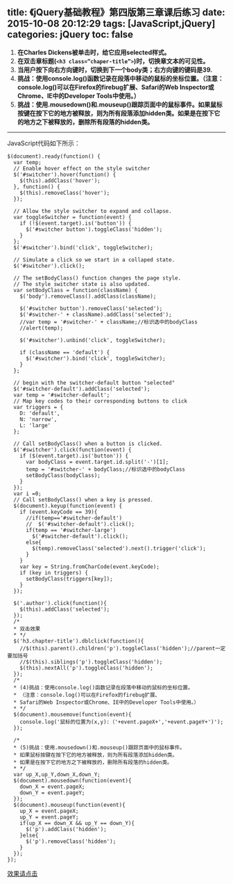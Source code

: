 title: 《jQuery基础教程》第四版第三章课后练习
date: 2015-10-08 20:12:29
tags: [JavaScript,jQuery]
categories: jQuery
toc: false 
---
1. **在Charles Dickens被单击时，给它应用selected样式。**
2. **在双击章标题(`<h3 class=”chaper-title”>`)时，切换章文本的可见性。**
3. **当用户按下向右方向键时，切换到下一个body类；右方向键的键码是39.**
4. **挑战：使用console.log()函数记录在段落中移动的鼠标的坐标位置。（注意：console.log()可以在Firefox的firebug扩展、Safari的Web Inspector或Chrome、IE中的Developer Tools中使用。）**
5. **挑战：使用.mousedown()和.mouseup()跟踪页面中的鼠标事件。如果鼠标按键在按下它的地方被释放，则为所有段落添加hidden类。如果是在按下它的地方之下被释放的，删除所有段落的hidden类。**
_________________________
<!--more-->
JavaScript代码如下所示：

```
$(document).ready(function() {
  var temp;
  // Enable hover effect on the style switcher
  $('#switcher').hover(function() {
    $(this).addClass('hover');
  }, function() {
    $(this).removeClass('hover');
  });

  // Allow the style switcher to expand and collapse.
  var toggleSwitcher = function(event) {
    if (!$(event.target).is('button')) {
      $('#switcher button').toggleClass('hidden');
    }
  };
  $('#switcher').bind('click', toggleSwitcher);

  // Simulate a click so we start in a collaped state.
  $('#switcher').click();

  // The setBodyClass() function changes the page style.
  // The style switcher state is also updated.
  var setBodyClass = function(className) {
    $('body').removeClass().addClass(className);

    $('#switcher button').removeClass('selected');
    $('#switcher-' + className).addClass('selected');
    //var temp = '#switcher-' + className;//标识选中的bodyClass
    //alert(temp);

    $('#switcher').unbind('click', toggleSwitcher);

    if (className == 'default') {
      $('#switcher').bind('click', toggleSwitcher);
    }
  };

  // begin with the switcher-default button "selected"
  $('#switcher-default').addClass('selected');
  var temp = '#switcher-default';
  // Map key codes to their corresponding buttons to click
  var triggers = {
    D: 'default',
    N: 'narrow',
    L: 'large'
  };

  // Call setBodyClass() when a button is clicked.
  $('#switcher').click(function(event) {
    if ($(event.target).is('button')) {
      var bodyClass = event.target.id.split('-')[1];
      temp = '#switcher-' + bodyClass;//标识选中的bodyClass
      setBodyClass(bodyClass);
    }
  });
  var i =0;
  // Call setBodyClass() when a key is pressed.
  $(document).keyup(function(event) {
    if (event.keyCode == 39){
      //if(temp=='#switcher-default')
      //  $('#switcher-default').click();
      if(temp == '#switcher-large')
        $('#switcher-default').click();
      else{
        $(temp).removeClass('selected').next().trigger('click');
      }
    }
    var key = String.fromCharCode(event.keyCode);
    if (key in triggers) {
      setBodyClass(triggers[key]);
    }
  });

  $('.author').click(function(){
    $(this).addClass('selected');
  });
  /*
  * 双击效果
  * */
  $('h3.chapter-title').dblclick(function(){
    //$(this).parent().children('p').toggleClass('hidden');//parent一定要加括号
    //$(this).siblings('p').toggleClass('hidden');
    $(this).nextAll('p').toggleClass('hidden');
  });
  /*
  * (4)挑战：使用console.log()函数记录在段落中移动的鼠标的坐标位置。
  * （注意：console.log()可以在Firefox的firebug扩展、
  * Safari的Web Inspector或Chrome、IE中的Developer Tools中使用。）
  * */
  $(document).mousemove(function(event){
    console.log('鼠标的位置为(x,y):（'+event.pageX+','+event.pageY+')');
  });

  /*
  * (5)挑战：使用.mousedown()和.mouseup()跟踪页面中的鼠标事件。
  * 如果鼠标按键在按下它的地方被释放，则为所有段落添加hidden类。
  * 如果是在按下它的地方之下被释放的，删除所有段落的hidden类。
  * */
  var up_X,up_Y,down_X,down_Y;
  $(document).mousedown(function(event){
    down_X = event.pageX;
    down_Y = event.pageY;
  });
  $(document).mouseup(function(event){
    up_X = event.pageX;
    up_Y = event.pageY;
    if(up_X == down_X && up_Y == down_Y){
      $('p').addClass('hidden');
    }else{
      $('p').removeClass('hidden');
    }
  });
});

```
[效果请点击](http://www.cdyjy.uestc.edu.cn/uestc_la/jQuery/chapter3/index.html)